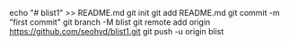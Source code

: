 echo "# blist1" >> README.md
git init
git add README.md
git commit -m "first commit"
git branch -M blist
git remote add origin https://github.com/seohyd/blist1.git
git push -u origin blist
